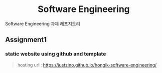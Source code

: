 <h1 align="center">Software Engineering</h1>

Software Engineering 과제 레포지토리

## Assignment1
### static website using github and template

> hosting url : https://justzino.github.io/hongik-software-engineering/